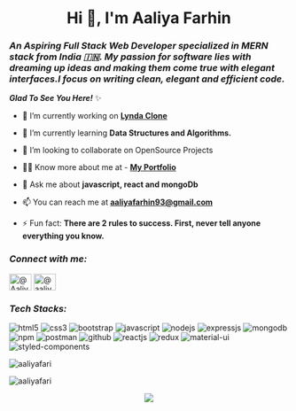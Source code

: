 <h1 align="center">Hi 👋, I'm Aaliya Farhin</h1>
<!-- <h3><i>A self-motivated Full Stack Web Developer skilled in MERN Stack who focuses on writing clean, elegant and efficient code from India 🇮🇳.</i></h3> -->
<h3><i>An Aspiring Full Stack Web Developer specialized in MERN stack from India 🇮🇳. My passion for software lies with dreaming up ideas and making them come true with elegant interfaces.I focus on writing clean, elegant and efficient code.</i></h3>


<!-- <p align="left"> <a href="https://twitter.com/AaliyaFarhin" target="blank"><img src="https://img.shields.io/twitter/follow/AaliyaFarhin?logo=twitter&style=for-the-badge" alt="AaliyaFarhin" /></a> </p> -->


<i>**Glad To See You Here!**</i> ✨

- 🔭 I’m currently working on **[Lynda Clone](https://github.com/aaliyafari/LyndaCloneTeam18.git)**

- 🌱 I’m currently learning **Data Structures and Algorithms.**

- 🤝 I’m looking to collaborate on OpenSource Projects </p> 

- 👨‍💻 Know more about me at - **[My Portfolio](https://portfolio-aaliyafari.vercel.app/)**

- 💬 Ask me about **javascript, react and mongoDb**

- 📫 You can reach me at **aaliyafarhin93@gmail.com**

- ⚡ Fun fact: **There are 2 rules to success. First, never tell anyone everything you know.**


<h3 align="left"><i>Connect with me:</i></h3>
<p align="left">
<a href="https://twitter.com/AaliyaFarhin
" target="blank"><img align="center" src="https://cdn.jsdelivr.net/npm/simple-icons@3.0.1/icons/twitter.svg" alt="@AaliyaFarhin
" height="30" width="40" /></a>
<a href="https://linkedin.com/in/aaliyafarhin" target="blank"><img align="center" src="https://cdn.jsdelivr.net/npm/simple-icons@3.0.1/icons/linkedin.svg" alt="@aaliyafarhin
" height="30" width="40" /></a>
</p>


<h3 align="left"><i>Tech Stacks:</i></h3>

<p align="left">
<img src="https://img.shields.io/badge/HTML5-E34F26?style=for-the-badge&logo=html5&logoColor=white" alt="html5"/>
<img src="https://img.shields.io/badge/CSS3-1572B6?style=for-the-badge&logo=css3&logoColor=white" alt="css3"/>
<img src="https://img.shields.io/badge/Bootstrap-563D7C?style=for-the-badge&logo=bootstrap&logoColor=white" alt="bootstrap"/>
<img src="https://img.shields.io/badge/JavaScript-F7DF1E?style=for-the-badge&logo=javascript&logoColor=black" alt="javascript"/>
<img src="https://img.shields.io/badge/Node.js-339933?style=for-the-badge&logo=nodedotjs&logoColor=white" alt="nodejs" />
<img src="https://img.shields.io/badge/Express.js-000000?style=for-the-badge&logo=express&logoColor=white" alt="expressjs"/>
<img src="https://img.shields.io/badge/MongoDB-4EA94B?style=for-the-badge&logo=mongodb&logoColor=white" alt="mongodb"/>
<img src="https://img.shields.io/badge/npm-CB3837?style=for-the-badge&logo=npm&logoColor=white" alt="npm"/>
<img src="https://img.shields.io/badge/Postman-FF6C37?style=for-the-badge&logo=Postman&logoColor=white" alt="postman"/>
<img src="https://img.shields.io/badge/GitHub-100000?style=for-the-badge&logo=github&logoColor=white" alt="github"/>
<img src="https://img.shields.io/badge/React-20232A?style=for-the-badge&logo=react&logoColor=61DAFB" alt="reactjs" />
<img src="https://img.shields.io/badge/Redux-593D88?style=for-the-badge&logo=redux&logoColor=white" alt="redux" />
<img src="https://img.shields.io/badge/Material%20UI-007FFF?style=for-the-badge&logo=mui&logoColor=white" alt="material-ui"/>
<img src="https://img.shields.io/badge/styled--components-DB7093?style=for-the-badge&logo=styled-components&logoColor=white" alt="styled-components"/>
</p>


<p align="left"> <img src=https://github-readme-stats.vercel.app/api?username=aaliyafari&show_icons=true alt=aaliyafari /> </p>

<p align="left"> <img src=https://github-readme-streak-stats.herokuapp.com/?user=aaliyafari&fe=f7a305&ring=b0d90b&currStreakLabel=b0d90b)](https://git.io/streak-stats) alt=aaliyafari /> </p>

<p align="center">
  <img  src="https://raw.githubusercontent.com/Trilokia/Trilokia/379277808c61ef204768a61bbc5d25bc7798ccf1/bottom_header.svg">
  </p>
